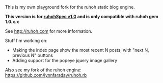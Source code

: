 This is my own playground fork for the ruhoh static blog engine.  

**This version is for [ruhohSpec v1.0](http://ruhoh.com/universal-blog-api/) and is only compatible with ruhoh gem 1.0.x.x**

See <http://ruhoh.com> for more information.

Stuff I'm working on:

- Making the index page show the most recent N posts, with "next N, previous N" buttons
- Adding support for the popeye jquery image gallery


Also see my fork of the ruhoh engine:  https://github.com/lynnfaraday/ruhoh.rb

